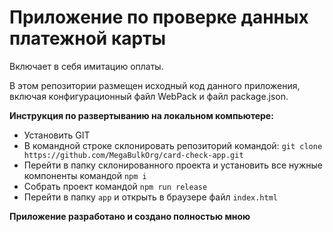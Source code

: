 # Приложение по проверке данных платежной карты 

Включает в себя имитацию оплаты.

В этом репозитории размещен исходный код данного приложения, включая конфигурационный файл WebPack и файл package.json.

**Инструкция по развертыванию на локальном компьютере:**

- Установить GIT
- В командной строке склонировать репозиторий командой: `git clone https://github.com/MegaBulkOrg/card-check-app.git`
- Перейти в папку склонированного проекта и установить все нужные компоненты командой `npm i`
- Собрать проект командой `npm run release`
- Перейти в папку `app` и открыть в браузере файл `index.html`

**Приложение разработано и создано полностью мною**
